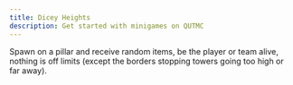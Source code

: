 ```yaml
---
title: Dicey Heights
description: Get started with minigames on QUTMC
---
```

Spawn on a pillar and receive random items, be the player or team alive, nothing is off limits (except the borders stopping towers going too high or far away).